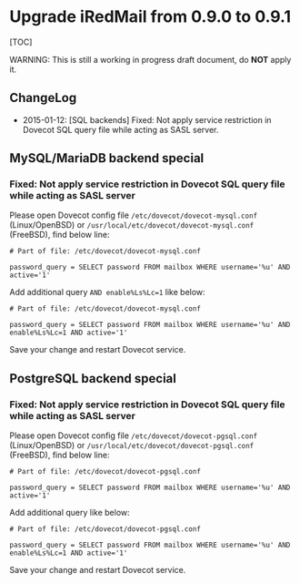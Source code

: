 # Upgrade iRedMail from 0.9.0 to 0.9.1

[TOC]


WARNING: This is still a working in progress draft document, do __NOT__ apply it.


## ChangeLog

* 2015-01-12: [SQL backends] Fixed: Not apply service restriction in Dovecot SQL query file while acting as SASL server.

## MySQL/MariaDB backend special

### Fixed: Not apply service restriction in Dovecot SQL query file while acting as SASL server

Please open Dovecot config file `/etc/dovecot/dovecot-mysql.conf`
(Linux/OpenBSD) or `/usr/local/etc/dovecot/dovecot-mysql.conf` (FreeBSD), find
below line:

```
# Part of file: /etc/dovecot/dovecot-mysql.conf

password_query = SELECT password FROM mailbox WHERE username='%u' AND active='1'
```

Add additional query `AND enable%Ls%Lc=1` like below:

```
# Part of file: /etc/dovecot/dovecot-mysql.conf

password_query = SELECT password FROM mailbox WHERE username='%u' AND enable%Ls%Lc=1 AND active='1'
```

Save your change and restart Dovecot service.

## PostgreSQL backend special

### Fixed: Not apply service restriction in Dovecot SQL query file while acting as SASL server

Please open Dovecot config file `/etc/dovecot/dovecot-pgsql.conf`
(Linux/OpenBSD) or `/usr/local/etc/dovecot/dovecot-pgsql.conf` (FreeBSD), find
below line:

```
# Part of file: /etc/dovecot/dovecot-pgsql.conf

password_query = SELECT password FROM mailbox WHERE username='%u' AND active='1'
```

Add additional query like below:

```
# Part of file: /etc/dovecot/dovecot-pgsql.conf

password_query = SELECT password FROM mailbox WHERE username='%u' AND enable%Ls%Lc=1 AND active='1'
```

Save your change and restart Dovecot service.
